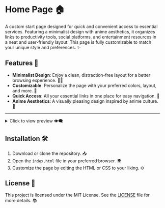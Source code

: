 # Home Page 🏠

A custom start page designed for quick and convenient access to essential services. Featuring a minimalist design with anime aesthetics, it organizes links to productivity tools, social platforms, and entertainment resources in a neat and user-friendly layout. This page is fully customizable to match your unique style and preferences. ✨

## Features 🌟

- **Minimalist Design**: Enjoy a clean, distraction-free layout for a better browsing experience. 🧘‍♂️
- **Customizable**: Personalize the page with your preferred colors, layout, and more. 🎨
- **Quick Access**: All your essential links in one place for easy navigation. 🚀
- **Anime Aesthetics**: A visually pleasing design inspired by anime culture. 🖤

---

<details>
  <summary>Click to view preview 👁️‍🗨️</summary>
  <img src="https://github.com/rumiliax/New-Tab/raw/main/assets/Preview.png">
</details>

## Installation 🛠️

1. Download or clone the repository. 📥
2. Open the `index.html` file in your preferred browser. 🌍
3. Customize the page by editing the HTML or CSS to your liking. ⚙️

## License 📜

This project is licensed under the MIT License. See the [LICENSE](https://github.com/rumiliax/New-Tab/blob/main/LICENSE) file for more details. 📚
